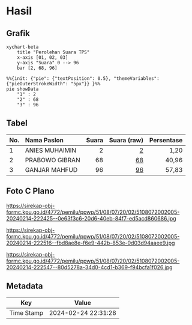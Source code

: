 # Hasil

## Grafik

```mermaid
xychart-beta
    title "Perolehan Suara TPS"
    x-axis [01, 02, 03]
    y-axis "Suara" 0 --> 96
    bar [2, 68, 96]
```

```mermaid
%%{init: {"pie": {"textPosition": 0.5}, "themeVariables": {"pieOuterStrokeWidth": "5px"}} }%%
pie showData
    "1" : 2
    "2" : 68
    "3" : 96
```

## Tabel

| No. | Nama Paslon    | Suara | Suara (raw) | Persentase |
|:--- |:-------------- | -----:| -----------:| ----------:|
| 1   | ANIES MUHAIMIN | 2     | [2][p-1]    | 1,20       |
| 2   | PRABOWO GIBRAN | 68    | [68][p-2]   | 40,96      |
| 3   | GANJAR MAHFUD  | 96    | [96][p-3]   | 57,83      |


[p-1]: https://github.com/gigit-pemilu/pemilu-2024-51-bali/blob/main/pilpres/hitung-suara/sub/51-bali/sub/08-buleleng/sub/07-sawan/sub/2002-galungan/sub/005-tps/sub/paslon-1.txt
[p-2]: https://github.com/gigit-pemilu/pemilu-2024-51-bali/blob/main/pilpres/hitung-suara/sub/51-bali/sub/08-buleleng/sub/07-sawan/sub/2002-galungan/sub/005-tps/sub/paslon-2.txt
[p-3]: https://github.com/gigit-pemilu/pemilu-2024-51-bali/blob/main/pilpres/hitung-suara/sub/51-bali/sub/08-buleleng/sub/07-sawan/sub/2002-galungan/sub/005-tps/sub/paslon-3.txt

## Foto C Plano

https://sirekap-obj-formc.kpu.go.id/4772/pemilu/ppwp/51/08/07/20/02/5108072002005-20240214-222425--0e63f3c6-20d6-40eb-84f7-ed5acd860686.jpg

https://sirekap-obj-formc.kpu.go.id/4772/pemilu/ppwp/51/08/07/20/02/5108072002005-20240214-222516--fbd8ae8e-f6e9-442b-853e-0d03d94aaee9.jpg

https://sirekap-obj-formc.kpu.go.id/4772/pemilu/ppwp/51/08/07/20/02/5108072002005-20240214-222547--80d5278a-34d0-4cd1-b369-f94bcfa1f026.jpg


## Metadata

| Key        | Value               |
| ---------- | ------------------- |
| Time Stamp | 2024-02-24 22:31:28 |



